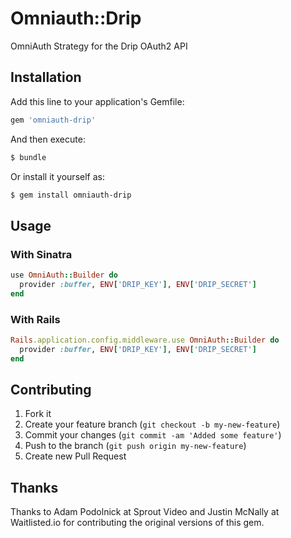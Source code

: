 # Omniauth::Drip

OmniAuth Strategy for the Drip OAuth2 API

## Installation

Add this line to your application's Gemfile:

```bash
gem 'omniauth-drip'
```

And then execute:

```bash
$ bundle
```

Or install it yourself as:

```bash
$ gem install omniauth-drip
```

## Usage

### With Sinatra

```ruby
use OmniAuth::Builder do
  provider :buffer, ENV['DRIP_KEY'], ENV['DRIP_SECRET']
end
```

### With Rails

```ruby
Rails.application.config.middleware.use OmniAuth::Builder do
  provider :buffer, ENV['DRIP_KEY'], ENV['DRIP_SECRET']
end
```

## Contributing

1. Fork it
2. Create your feature branch (`git checkout -b my-new-feature`)
3. Commit your changes (`git commit -am 'Added some feature'`)
4. Push to the branch (`git push origin my-new-feature`)
5. Create new Pull Request

## Thanks

Thanks to Adam Podolnick at Sprout Video and Justin McNally at Waitlisted.io
for contributing the original versions of this gem.
